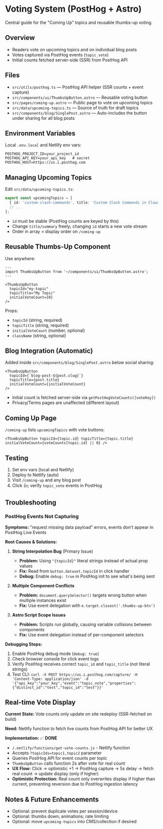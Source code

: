 # Voting System (PostHog + Astro)

Central guide for the "Coming Up" topics and reusable thumbs-up voting.

## Overview
- Readers vote on upcoming topics and on individual blog posts
- Votes captured via PostHog events (`topic_vote`)
- Initial counts fetched server-side (SSR) from PostHog API

## Files
- `src/utils/posthog.ts` — PostHog API helper (SSR counts + event capture)
- `src/components/ui/ThumbsUpButton.astro` — Reusable voting button
- `src/pages/coming-up.astro` — Public page to vote on upcoming topics
- `src/data/upcoming-topics.ts` — Source of truth for draft topics
- `src/components/blog/SinglePost.astro` — Auto-includes the button under sharing for all blog posts

## Environment Variables
Local `.env.local` and Netlify env vars:
```
POSTHOG_PROJECT_ID=your_project_id
POSTHOG_API_KEY=your_api_key   # secret
POSTHOG_HOST=https://us.i.posthog.com
```

## Managing Upcoming Topics
Edit `src/data/upcoming-topics.ts`:
```ts
export const upcomingTopics = [
  { id: 'custom-slash-commands', title: 'Custom Slash Commands in Claude Code', summary: '...', category: 'ai-assistants' },
  // ...
];
```
- `id` must be stable (PostHog counts are keyed by this)
- Change `title/summary` freely; changing `id` starts a new vote stream
- Order in array = display order on `/coming-up`

## Reusable Thumbs-Up Component
Use anywhere:
```astro
---
import ThumbsUpButton from '~/components/ui/ThumbsUpButton.astro';
---

<ThumbsUpButton 
  topicId="my-topic"
  topicTitle="My Topic"
  initialVoteCount={0}
/>
```
Props:
- `topicId` (string, required)
- `topicTitle` (string, required)
- `initialVoteCount` (number, optional)
- `className` (string, optional)

## Blog Integration (Automatic)
Added inside `src/components/blog/SinglePost.astro` below social sharing:
```astro
<ThumbsUpButton 
  topicId={`blog-post-${post.slug}`}
  topicTitle={post.title}
  initialVoteCount={initialVoteCount}
/>
```
- Initial count is fetched server-side via `getPostHogVoteCounts([voteKey])`
- Privacy/Terms pages are unaffected (different layout)

## Coming Up Page
`/coming-up` lists `upcomingTopics` with vote buttons:
```astro
<ThumbsUpButton topicId={topic.id} topicTitle={topic.title} initialVoteCount={voteCounts[topic.id] || 0} />
```

## Testing
1. Set env vars (local and Netlify)
2. Deploy to Netlify (auto)
3. Visit `/coming-up` and any blog post
4. Click 👍; verify `topic_vote` events in PostHog

## Troubleshooting

### PostHog Events Not Capturing
**Symptoms:** "request missing data payload" errors, events don't appear in PostHog Live Events

**Root Causes & Solutions:**
1. **String Interpolation Bug** (Primary Issue)
   - **Problem:** Using `"{topicId}"` literal strings instead of actual prop values
   - **Fix:** Read from `button.dataset.topicId` in click handler
   - **Debug:** Enable `debug: true` in PostHog init to see what's being sent

2. **Multiple Component Conflicts**
   - **Problem:** `document.querySelector()` targets wrong button when multiple instances exist
   - **Fix:** Use event delegation with `e.target.closest('.thumbs-up-btn')`

3. **Astro Script Scope Issues** 
   - **Problem:** Scripts run globally, causing variable collisions between components
   - **Fix:** Use event delegation instead of per-component selectors

**Debugging Steps:**
1. Enable PostHog debug mode (`debug: true`)
2. Check browser console for click event logs
3. Verify PostHog receives correct `topic_id` and `topic_title` (not literal strings)
4. Test CLI: `curl -X POST https://us.i.posthog.com/capture/ -H 'Content-Type: application/json' -d '{"api_key":"your_key","event":"topic_vote","properties":{"distinct_id":"test","topic_id":"test"}}'`

## Real-time Vote Display

**Current State:** Vote counts only update on site redeploy (SSR-fetched on build)

**Need:** Netlify function to fetch live counts from PostHog API for better UX

**Implementation:** ✅ **DONE**
- `/.netlify/functions/get-vote-counts.js` - Netlify function
- Accepts `?topicIds=topic1,topic2` parameter
- Queries PostHog API for event counts per topic
- `ThumbsUpButton` calls function 2s after vote for real count
- **UX Flow:** Click → optimistic +1 → PostHog capture → 5s delay → fetch real count → update display (only if higher)
- **Optimistic Protection:** Real count only overwrites display if higher than current, preventing reversion due to PostHog ingestion latency

## Notes & Future Enhancements
- Optional: prevent duplicate votes per session/device
- Optional: thumbs down; animations; rate limiting
- Optional: move `upcoming-topics` into CMS/collection if desired
